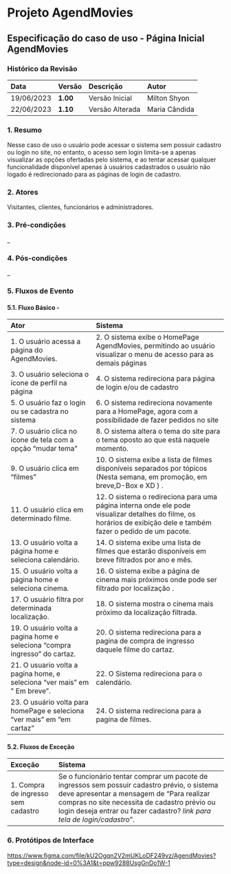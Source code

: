 # Projeto AgendMovies

## Especificação do caso de uso - Página Inicial AgendMovies

### Histórico da Revisão 

|  Data  | Versão | Descrição | Autor |
|:-------|:-------|:----------|:------|
| 19/06/2023 | **1.00** | Versão Inicial  | Milton Shyon |
| 22/06/2023 | **1.10** | Versão Alterada  | Maria Cândida |


### 1. Resumo 

Nesse caso de uso o usuário pode acessar o sistema sem possuir cadastro ou login no site, no entanto, o acesso sem login limita-se a apenas visualizar as opções ofertadas pelo sistema, e ao tentar acessar qualquer funcionalidade disponível apenas à usuários cadastrados o usuário não logado é redirecionado para as páginas de login de cadastro.

### 2. Atores 

Visitantes, clientes, funcionários e administradores.

### 3. Pré-condições

_

### 4. Pós-condições

_
 
### 5. Fluxos de Evento

#### 5.1. Fluxo Básico - 

| Ator   | Sistema |
|:-------|:--------|
| 1. O usuário acessa a página do AgendMovies.| 2. O sistema exibe o HomePage AgendMovies, permitindo ao usuário visualizar o menu de acesso para as demais páginas |
| 3. O usuário seleciona o ícone de perfil na página | 4. O sistema redireciona para página de login e/ou de cadastro |
| 5. O usuário faz o login ou se cadastra no sistema| 6. O sistema redireciona novamente para a HomePage, agora com a possibilidade de fazer pedidos no site |
| 7. O usuário clica no ícone de tela com a opção “mudar tema”  | 8. O sistema altera o tema do site para o tema oposto ao que está naquele momento.|
| 9. O usuário clica em “filmes”  | 10. O sistema exibe a lista de filmes disponíveis separados por tópicos (Nesta semana, em promoção, em breve,D-Box e XD ) .|
| 11. O usuário clica em determinado filme. | 12. O sistema o redireciona para uma página interna onde ele pode visualizar detalhes do filme, os horários de exibição dele e também fazer o pedido de um pacote. |
| 13. O usuário volta a página home e seleciona calendário. | 14. O sistema exibe uma lista de filmes que estarão disponíveis em breve filtrados por ano e mês. |
| 15. O usuário volta a página home e seleciona cinema. | 16. O sistema  exibe a página de cinema mais próximos onde pode ser filtrado por localização . |
| 17. O usuário filtra por determinada localização. | 18. O sistema mostra o cinema mais próximo da localização filtrada. |
| 19. O usuário volta a pagina home e seleciona “compra ingresso” do cartaz. | 20. O sistema redireciona para a pagina de compra de ingresso daquele filme do cartaz.|
| 21. O usuario volta a pagina home, e seleciona “ver mais” em " Em breve”. | 22. O Sistema redireciona para o calendário. |
| 23. O usuário volta para homePage e seleciona “ver mais” em “em cartaz” | 24. O sistema redireciona para a pagina de filmes.|

#### 5.2. Fluxos de Exceção

| Exceção | Sistema |
|:--------|:--------|
| 1. Compra de ingresso sem cadastro| Se o funcionário tentar comprar um pacote de ingressos sem possuir cadastro prévio, o sistema deve apresentar a mensagem de “Para realizar compras no site necessita de cadastro prévio ou login deseja entrar ou fazer cadastro? *link para tela de login/cadastro*”. |

### 6. Protótipos de Interface
https://www.figma.com/file/kU2Ogqn2V2mUKLoDF249vz/AgendMovies?type=design&node-id=0%3A1&t=ppw9288UsgGnDo1W-1

